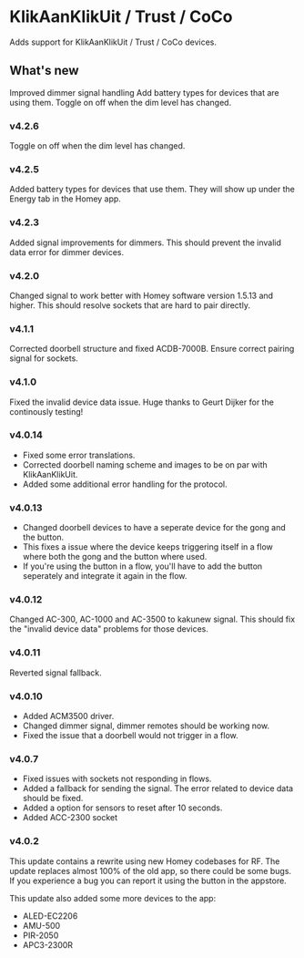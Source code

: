 # KlikAanKlikUit / Trust / CoCo

Adds support for KlikAanKlikUit / Trust / CoCo devices.

## What's new
Improved dimmer signal handling
Add battery types for devices that are using them.
Toggle on off when the dim level has changed.

### v4.2.6
Toggle on off when the dim level has changed.

### v4.2.5
Added battery types for devices that use them. They will show up under the Energy tab in the Homey app.

### v4.2.3
Added signal improvements for dimmers. This should prevent the invalid data error for dimmer devices.

### v4.2.0
Changed signal to work better with Homey software version 1.5.13 and higher.
This should resolve sockets that are hard to pair directly.

### v4.1.1
Corrected doorbell structure and fixed ACDB-7000B.
Ensure correct pairing signal for sockets.

### v4.1.0
Fixed the invalid device data issue. Huge thanks to Geurt Dijker for the continously testing!

### v4.0.14
* Fixed some error translations.
* Corrected doorbell naming scheme and images to be on par with KlikAanKlikUit.
* Added some additional error handling for the protocol.

### v4.0.13
* Changed doorbell devices to have a seperate device for the gong and the button.
* This fixes a issue where the device keeps triggering itself in a flow where both the gong and the button where used.
* If you're using the button in a flow, you'll have to add the button seperately and integrate it again in the flow.

### v4.0.12
Changed AC-300, AC-1000 and AC-3500 to kakunew signal. This should fix the "invalid device data" problems for those devices.

### v4.0.11
Reverted signal fallback.

### v4.0.10
* Added ACM3500 driver.
* Changed dimmer signal, dimmer remotes should be working now.
* Fixed the issue that a doorbell would not trigger in a flow.

### v4.0.7
* Fixed issues with sockets not responding in flows.
* Added a fallback for sending the signal. The error related to device data should be fixed.
* Added a option for sensors to reset after 10 seconds.
* Added ACC-2300 socket

### v4.0.2
This update contains a rewrite using new Homey codebases for RF.
The update replaces almost 100% of the old app, so there could be some bugs.
If you experience a bug you can report it using the button in the appstore.

This update also added some more devices to the app:
* ALED-EC2206
* AMU-500
* PIR-2050
* APC3-2300R
